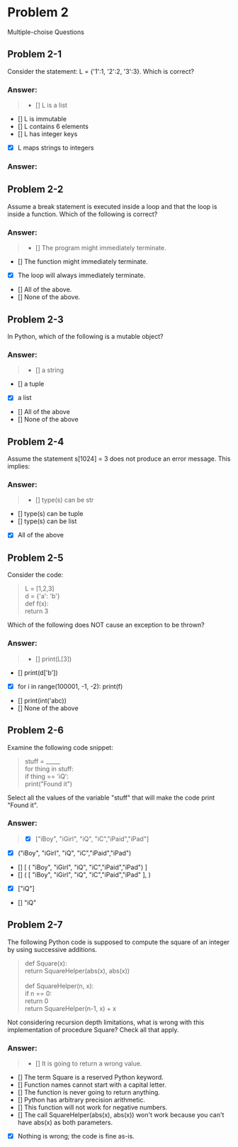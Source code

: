# Problem 2
Multiple-choise Questions

## Problem 2-1
Consider the statement: L = {'1':1, '2':2, '3':3}. Which is correct?

### Answer: 
>- [] L is a list
- [] L is immutable
- [] L contains 6 elements
- [] L has integer keys
- [x] L maps strings to integers

### Answer: 


## Problem 2-2
Assume a break statement is executed inside a loop and that the loop is inside a function. Which of the following is correct?

### Answer: 
>- [] The program might immediately terminate.
- [] The function might immediately terminate.
- [x] The loop will always immediately terminate.
- [] All of the above.
- [] None of the above.

## Problem 2-3
In Python, which of the following is a mutable object?

### Answer: 
>- [] a string
- [] a tuple
- [x] a list
- [] All of the above
- [] None of the above

## Problem 2-4
Assume the statement s[1024] = 3 does not produce an error message. This implies:

### Answer: 
>- [] type(s) can be str
- [] type(s) can be tuple
- [] type(s) can be list
- [x] All of the above


## Problem 2-5
Consider the code:

>L = [1,2,3]<br>
d = {'a': 'b'}<br>
def f(x):<br>
    return 3<br>

Which of the following does NOT cause an exception to be thrown?

### Answer: 
>- [] print(L[3])
- [] print(d['b'])
- [x] for i in range(100001, -1, -2):
print(f)
- [] print(int('abc))
- [] None of the above

## Problem 2-6
Examine the following code snippet:

>stuff  = _____<br>
for thing in stuff:<br>
    if thing == 'iQ':<br>
       print("Found it")<br>

Select all the values of the variable "stuff" that will make the code print "Found it".

### Answer: 
>- [x] ["iBoy", "iGirl", "iQ", "iC","iPaid","iPad"]
- [x] ("iBoy", "iGirl", "iQ", "iC","iPaid","iPad")
- [] [ ( "iBoy", "iGirl", "iQ", "iC","iPaid","iPad") ]
- [] ( [ "iBoy", "iGirl", "iQ", "iC","iPaid","iPad" ], )
- [x] ["iQ"]
- [] "iQ"

## Problem 2-7
The following Python code is supposed to compute the square of an integer by using successive additions.

>def Square(x):<br>
    return SquareHelper(abs(x), abs(x))<br><br>
def SquareHelper(n, x):<br>
    if n == 0:<br>
        return 0<br>
    return SquareHelper(n-1, x) + x<br>

Not considering recursion depth limitations, what is wrong with this implementation of procedure Square? Check all that apply.

### Answer: 
>- [] It is going to return a wrong value.
- [] The term Square is a reserved Python keyword.
- [] Function names cannot start with a capital letter.
- [] The function is never going to return anything.
- [] Python has arbitrary precision arithmetic.
- [] This function will not work for negative numbers.
- [] The call SquareHelper(abs(x), abs(x)) won't work because you can't have abs(x) as both parameters.
- [x] Nothing is wrong; the code is fine as-is.